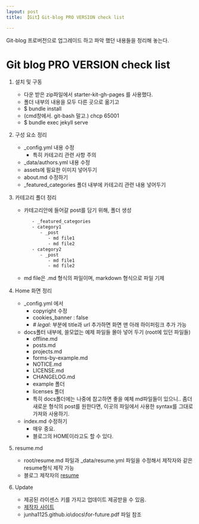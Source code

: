 ```yaml
---
layout: post
title: 【Git】Git-blog PRO VERSION check list

---
```


Git-blog 프로버전으로 업그레이드 하고 파악 했던 내용들을 정리해 놓는다. 

# Git blog PRO VERSION check list

1. 설치 및 구동

   - 다운 받은 zip파일에서 starter-kit-gh-pages 를 사용했다. 
   - 폴더 내부의 내용을 모두 다른 곳으로 옮기고
   - $ bundle install
   - (cmd창에서. git-bash 말고.) chcp 65001
   - $ bundle exec jekyll serve

2. 구성 요소 정리

   - _config.yml 내용 수정
     - 특히 카테고리 관련 사항 주의
   - _data/authors.yml 내용 수정
   - assets에 필요한 이미지 넣어두기
   - about.md 수정하기
   - _featured_categories 폴더 내부에 카테고리 관련 내용 넣어두기

3. 카테고리 폴더 정리

   - 카테고리안에 들어갈 post를 담기 위해, 폴더 생성   
      ```sh
         - _featured_categories
         - category1
            - _post
               - md file1
               - md file2
         - category2
            - _post
               - md file1
               - md file2
      ```

   - md file은 .md 형식의 파일이며, markdown 형식으로 파일 기제

4. Home 화면 정리

   - _config.yml 에서 
     - copyright 수정
     - cookies_banner : false
     - *# legal:* 부분에 title과 url 추가하면 화면 맨 아래 하이퍼링크 추가 가능
   - docs폴터 내부에, 쓸모없는 예제 파일들 몰아 넣어 두기 (root에 있던 파일들)
     - offline.md
     - posts.md
     - projects.md
     - forms-by-example.md
     - NOTICE.md
     - LICENSE.md
     - CHANGELOG.md
     - example 폴더
     - licenses 폴더
     - 특히 docs폴더에는 나중에 참고하면 좋을 예체 md파일들이 있으니.. 좀더 새로운 형식의 post를 원한다면, 이곳의 파일에서 사용한 syntax를 그대로 가져와 사용하기.
   - index.md 수정하기
     - 매우 중요. 
     - 블로그의 HOME이라고도 할 수 있다. 

5. resume.md

   - root/resume.md 파일과 _data/resume.yml 파일을 수정해서 제작자와 같은 resume형식 제작 가능
   - 블로그 제작자의 [resume](https://hydejack.com/resume/)

6. Update

   - 제공된 라이센스 키를 가지고 업데이트 제공받을 수 있음.
   - [제작자 사이트](https://hydejack.com/)
   - junha1125.github.io\docs\for-future.pdf 파일 참조





